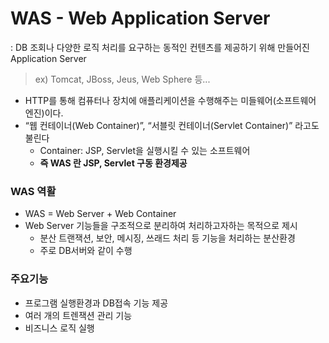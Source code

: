 # WAS - Web Application Server
: DB 조회나 다양한 로직 처리를 요구하는 동적인 컨텐츠를 제공하기 위해 만들어진 Application Server
>ex) Tomcat, JBoss, Jeus, Web Sphere 등...
- HTTP를 통해 컴퓨터나 장치에 애플리케이션을 수행해주는 미들웨어(소프트웨어 엔진)이다.
-  “웹 컨테이너(Web Container)”, “서블릿 컨테이너(Servlet Container)” 라고도 불린다
    - Container: JSP, Servlet을 실행시킬 수 있는 소프트웨어
    - **즉 WAS 란 JSP, Servlet 구동 환경제공**
### WAS 역활
- WAS = Web Server + Web Container
- Web Server 기능들을 구조적으로 분리하여 처리하고자하는 목적으로 제시
    - 분산 트랜잭션, 보안, 메시징, 쓰래드 처리 등 기능을 처리하는 분산환경
    - 주로 DB서버와 같이 수행

### 주요기능
- 프로그램 실행환경과 DB접속 기능 제공
- 여러 개의 트렌잭션 관리 기능
- 비즈니스 로직 실행
